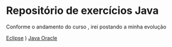 # Repositório de exercícios Java

Conforme o andamento do curso , irei postando a minha evolução

[Eclipse](https://www.eclipse.org/downloads/)
)
[Java Oracle](https://www.oracle.com/java/technologies/)
